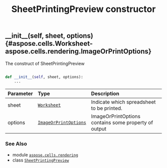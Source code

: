 ﻿---
title: SheetPrintingPreview constructor
second_title: Aspose.Cells for Python via .NET API References
description: 
type: docs
weight: 10
url: /aspose.cells.rendering/sheetprintingpreview/__init__/
is_root: false
---

## \_\_init\_\_(self, sheet, options) {#aspose.cells.Worksheet-aspose.cells.rendering.ImageOrPrintOptions}

The construct of SheetPrintingPreview



```python

def __init__(self, sheet, options):
    ...
```


| Parameter | Type | Description |
| :- | :- | :- |
| sheet | [`Worksheet`](/cells/python-net/aspose.cells/worksheet) | Indicate which spreadsheet to be printed. |
| options | [`ImageOrPrintOptions`](/cells/python-net/aspose.cells.rendering/imageorprintoptions) | ImageOrPrintOptions contains some property of output |



### See Also
* module [`aspose.cells.rendering`](../../)
* class [`SheetPrintingPreview`](/cells/python-net/aspose.cells.rendering/sheetprintingpreview)
